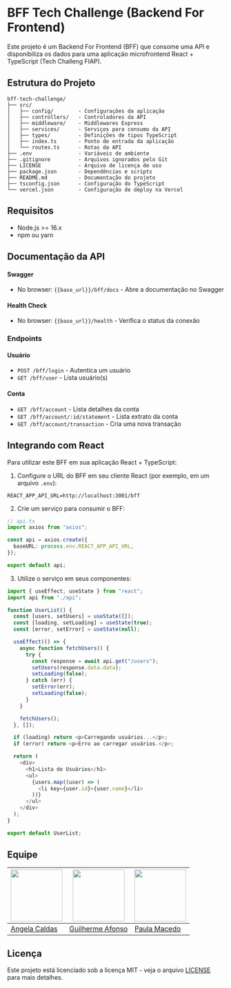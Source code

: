 # BFF Tech Challenge (Backend For Frontend)

Este projeto é um Backend For Frontend (BFF) que consome uma API e disponibiliza os dados para uma aplicação microfrontend React + TypeScript (Tech Challeng FIAP).

## Estrutura do Projeto

```
bff-tech-challenge/
├── src/
│   ├── config/        - Configurações da aplicação
│   ├── controllers/   - Controladores da API
│   ├── middleware/    - Middlewares Express
│   ├── services/      - Serviços para consumo da API
│   ├── types/         - Definições de tipos TypeScript
│   ├── index.ts       - Ponto de entrada da aplicação
│   └── routes.ts      - Rotas da API
├── .env               - Variáveis de ambiente
├── .gitignore         - Arquivos ignorados pelo Git
├── LICENSE            - Arquivo de licença de uso
├── package.json       - Dependências e scripts
├── README.md          - Documentação do projeto
├── tsconfig.json      - Configuração do TypeScript
└── vercel.json        - Configuração de deploy na Vercel
```

## Requisitos

- Node.js >= 16.x
- npm ou yarn

## Documentação da API

#### Swagger

- No browser: `{{base_url}}/bff/docs` - Abre a documentação no Swagger

#### Health Check

- No browser: `{{base_url}}/health` - Verifica o status da conexão

### Endpoints

#### Usuário

- `POST /bff/login` - Autentica um usuário
- `GET /bff/user` - Lista usuário(s)

#### Conta

- `GET /bff/account` - Lista detalhes da conta
- `GET /bff/account/:id/statement` - Lista extrato da conta
- `GET /bff/account/transaction` - Cria uma nova transação

<!--
## Instalação

1. Clone o repositório:
```bash
git clone https://github.com/sucodelarangela/bff-tech-challenge.git
cd api-bff
```

2. Instale as dependências:
```bash
npm install
# ou
yarn install
```

3. Configure as variáveis de ambiente copiando o arquivo `.env.example` para `.env` e ajustando os valores:
```bash
cp .env.example .env
```

## Desenvolvimento

Para iniciar o servidor em modo de desenvolvimento:

```bash
npm run dev
# ou
yarn dev
```

## Build e Produção

Para compilar o projeto:

```bash
npm run build
# ou
yarn build
```

Para iniciar em produção:

```bash
npm start
# ou
yarn start
```

-->

## Integrando com React

Para utilizar este BFF em sua aplicação React + TypeScript:

1. Configure o URL do BFF em seu cliente React (por exemplo, em um arquivo `.env`):

```
REACT_APP_API_URL=http://localhost:3001/bff
```

2. Crie um serviço para consumir o BFF:

```typescript
// api.ts
import axios from "axios";

const api = axios.create({
  baseURL: process.env.REACT_APP_API_URL,
});

export default api;
```

3. Utilize o serviço em seus componentes:

```typescript
import { useEffect, useState } from "react";
import api from "./api";

function UserList() {
  const [users, setUsers] = useState([]);
  const [loading, setLoading] = useState(true);
  const [error, setError] = useState(null);

  useEffect(() => {
    async function fetchUsers() {
      try {
        const response = await api.get("/users");
        setUsers(response.data.data);
        setLoading(false);
      } catch (err) {
        setError(err);
        setLoading(false);
      }
    }

    fetchUsers();
  }, []);

  if (loading) return <p>Carregando usuários...</p>;
  if (error) return <p>Erro ao carregar usuários.</p>;

  return (
    <div>
      <h1>Lista de Usuários</h1>
      <ul>
        {users.map((user) => (
          <li key={user.id}>{user.name}</li>
        ))}
      </ul>
    </div>
  );
}

export default UserList;
```

<!--
## Contribuindo

1. Faça um fork do projeto
2. Crie uma branch para sua feature (`git checkout -b feature/nova-feature`)
3. Commit suas mudanças (`git commit -m 'Adiciona nova feature'`)
4. Push para a branch (`git push origin feature/nova-feature`)
5. Abra um Pull Request
-->

## Equipe

| <img width="120" src="https://avatars.githubusercontent.com/u/86853033?v=4"> | <img width="120" src="https://avatars.githubusercontent.com/u/167245532?v=4"> | <img width="120" src="https://avatars.githubusercontent.com/u/12201855?v=4"> |
| ---------------------------------------------------------------------------- | ----------------------------------------------------------------------------- | ---------------------------------------------------------------------------- |
| [Angela Caldas](https://github.com/sucodelarangela)                          | [Guilherme Afonso](https://github.com/guilhermeafonsogauge)                   | [Paula Macedo](https://github.com/paulamacedof)                              |

## Licença

Este projeto está licenciado sob a licença MIT - veja o arquivo [LICENSE](LICENSE) para mais detalhes.
